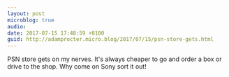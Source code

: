 ```yaml
---
layout: post
microblog: true
audio: 
date: 2017-07-15 17:48:59 +0100
guid: http://adamprocter.micro.blog/2017/07/15/psn-store-gets.html
---
```

PSN store gets on my nerves. It's always cheaper to go and order a box or drive to the shop. Why come on Sony sort it out!
